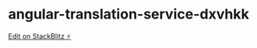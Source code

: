 # angular-translation-service-dxvhkk

[Edit on StackBlitz ⚡️](https://stackblitz.com/edit/angular-translation-service-dxvhkk)